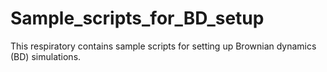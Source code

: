 # Sample_scripts_for_BD_setup
This respiratory contains sample scripts for setting up Brownian dynamics (BD) simulations.
